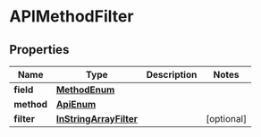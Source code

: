 # APIMethodFilter

## Properties
Name | Type | Description | Notes
------------ | ------------- | ------------- | -------------
**field** | [**MethodEnum**](MethodEnum.md) |  | 
**method** | [**ApiEnum**](ApiEnum.md) |  | 
**filter** | [**InStringArrayFilter**](InStringArrayFilter.md) |  |  [optional]
